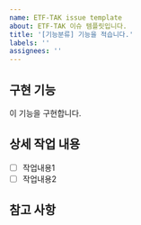 ```yaml
---
name: ETF-TAK issue template
about: ETF-TAK 이슈 템플릿입니다.
title: '[기능분류] 기능을 적습니다.'
labels: ''
assignees: ''
---
```


## 구현 기능

이 기능을 구현합니다.

## 상세 작업 내용

- [ ] 작업내용1
- [ ] 작업내용2

## 참고 사항
